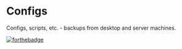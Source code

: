 # Configs
Configs, scripts, etc. - backups from desktop and server machines.

[![forthebadge](http://forthebadge.com/images/badges/built-with-love.svg)](http://forthebadge.com)
